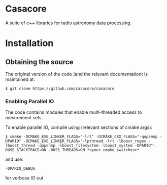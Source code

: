 
# Casacore

A suite of c++ libraries for radio astronomy data processing.


# Installation

## Obtaining the source
The original version of the code (and the relevant documentation) is maintained at:

```
$ git clone https://github.com/casacore/casacore
```


### Enabling Parallel IO

The code contains modules that enable multi-threaded access to mesurement sets.

To enable parallel IO, compile using (relevant sections of cmake args): 
```
$ cmake -DCMAKE_EXE_LINKER_FLAGS="-lrt" -DCMAKE_CXX_FLAGS="-qopenmp -DPARIO" -DCMAKE_EXE_LINKER_FLAGS="-lpthread -lrt -lboost_regex -lboost_thread -qopenmp -lboost_filesystem -lboost_system -DPARIO"-DUSE_STACKTRACE=ON -DUSE_THREADS=ON *<your_cmake_switches>* 
```
and use:
```
-DPARIO_DEBUG
```
for verbose IO out


